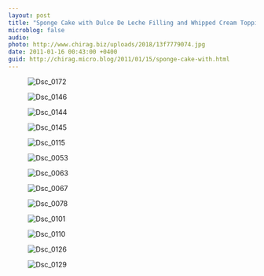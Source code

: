 ```yaml
---
layout: post
title: "Sponge Cake with Dulce De Leche Filling and Whipped Cream Topping"
microblog: false
audio: 
photo: http://www.chirag.biz/uploads/2018/13f7779074.jpg
date: 2011-01-16 00:43:00 +0400
guid: http://chirag.micro.blog/2011/01/15/sponge-cake-with.html
---
```

<figure><img alt="Dsc_0172" src="http://www.chirag.biz/uploads/2018/2f12142f7b.jpg"></figure><figure><img alt="Dsc_0146" src="http://www.chirag.biz/uploads/2018/c0eadfb130.jpg"></figure><figure><img alt="Dsc_0144" src="http://www.chirag.biz/uploads/2018/95ac7465ca.jpg"></figure><figure><img alt="Dsc_0145" src="http://www.chirag.biz/uploads/2018/5694deef28.jpg"></figure><figure><img alt="Dsc_0115" src="http://www.chirag.biz/uploads/2018/08710cf0ad.jpg"></figure><figure><img alt="Dsc_0053" src="http://www.chirag.biz/uploads/2018/261313d952.jpg"></figure><figure><img alt="Dsc_0063" src="http://www.chirag.biz/uploads/2018/b8d760f0ab.jpg"></figure><figure><img alt="Dsc_0067" src="http://www.chirag.biz/uploads/2018/51cf73a8ed.jpg"></figure><figure><img alt="Dsc_0078" src="http://www.chirag.biz/uploads/2018/8f666b5a15.jpg"></figure><figure><img alt="Dsc_0101" src="http://www.chirag.biz/uploads/2018/1a4538e6e9.jpg"></figure><figure><img alt="Dsc_0110" src="http://www.chirag.biz/uploads/2018/2b46cad76e.jpg"></figure><figure><img alt="Dsc_0126" src="http://www.chirag.biz/uploads/2018/ac49a54e26.jpg"></figure><figure><img alt="Dsc_0129" src="http://www.chirag.biz/uploads/2018/13f7779074.jpg"></figure>
